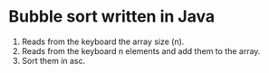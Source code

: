 # Bubble sort written in Java

  1) Reads from the keyboard the array size (n).
  2) Reads from the keyboard n elements and add them to the array.
  3) Sort them in asc.
